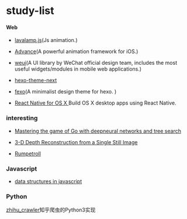 # study-list
#### Web

- [lavalamp.js](https://github.com/jgthms/lavalamp.js)(Js animation.)


- [Advance](https://github.com/storehouse/Advance)(A powerful animation framework for iOS.)
- [weui](https://github.com/weui/weui)(A UI library by WeChat official design team, includes the most useful widgets/modules in mobile web applications.)
- [hexo-theme-next](https://github.com/iissnan/hexo-theme-next)
- [fexo](https://github.com/forsigner/fexo)(A minimalist design theme for hexo. )
- [React Native for OS X ](https://github.com/ptmt/react-native-desktop) Build OS X desktop apps using React Native.

### interesting

- [Mastering the game of Go with deepneural networks and tree search](http://www.nature.com/nature/journal/v529/n7587/full/nature16961.html)


- [3-D Depth Reconstruction from a Single Still Image](http://www.cs.cornell.edu/~asaxena/learningdepth/ijcv_monocular3dreconstruction.pdf)
- [Rumpetroll](https://github.com/danielmahal/Rumpetroll)

### Javascript

- [data structures in javascript](https://github.com/benoitvallon/data-structures-in-javascript)

### Python

[zhihu_crawler](https://github.com/SmileXie/zhihu_crawler)知乎爬虫的Python3实现